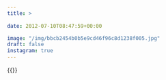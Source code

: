 ```yaml
---
title: >
  
date: 2012-07-10T08:47:59+00:00

image: "/img/bbcb2454b0b5e9cd46f96c8d1238f005.jpg"
draft: false
instagram: true
---
```


{{<photo src="/img/bbcb2454b0b5e9cd46f96c8d1238f005.jpg">}}
